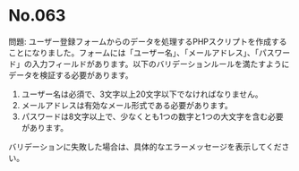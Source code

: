 # No.063

問題: ユーザー登録フォームからのデータを処理するPHPスクリプトを作成することになりました。フォームには「ユーザー名」、「メールアドレス」、「パスワード」の入力フィールドがあります。以下のバリデーションルールを満たすようにデータを検証する必要があります。

1. ユーザー名は必須で、3文字以上20文字以下でなければなりません。
2. メールアドレスは有効なメール形式である必要があります。
3. パスワードは8文字以上で、少なくとも1つの数字と1つの大文字を含む必要があります。

バリデーションに失敗した場合は、具体的なエラーメッセージを表示してください。

